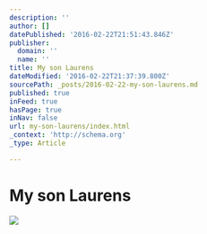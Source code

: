 ```yaml
---
description: ''
author: []
datePublished: '2016-02-22T21:51:43.846Z'
publisher:
  domain: ''
  name: ''
title: My son Laurens
dateModified: '2016-02-22T21:37:39.800Z'
sourcePath: _posts/2016-02-22-my-son-laurens.md
published: true
inFeed: true
hasPage: true
inNav: false
url: my-son-laurens/index.html
_context: 'http://schema.org'
_type: Article

---
```

# My son Laurens
![](https://the-grid-user-content.s3-us-west-2.amazonaws.com/fef6287c-31a2-482a-a588-59cf7051d46f.png)